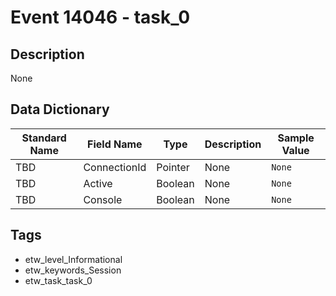 # Event 14046 - task_0

## Description
None

## Data Dictionary
|Standard Name|Field Name|Type|Description|Sample Value|
|---|---|---|---|---|
|TBD|ConnectionId|Pointer|None|`None`|
|TBD|Active|Boolean|None|`None`|
|TBD|Console|Boolean|None|`None`|

## Tags
* etw_level_Informational
* etw_keywords_Session
* etw_task_task_0
